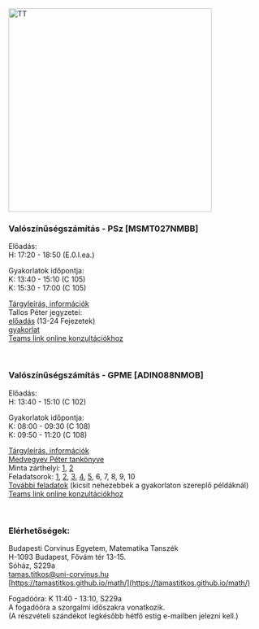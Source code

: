 <img src="https://www.renyi.hu/%7Etitkos/vt.jpg" alt="TT" width="400">


### **Valószínűségszámítás - PSz [MSMT027NMBB]**

Előadás:  <br />
H: 17:20 - 18:50 (E.0.I.ea.)  <br />

Gyakorlatok időpontja:  <br />
K: 13:40 - 15:10 (C 105)   <br />
K: 15:30 - 17:00 (C 105)  <br />

[Tárgyleírás, információk](https://www.renyi.hu/~titkos/PSZ-Targyleiras.pdf) <br />
Tallos Péter jegyzetei:   <br />
[előadás](http://web.uni-corvinus.hu/~tallos/Mat.pdf) (13-24 Fejezetek)   <br />
[gyakorlat](http://web.uni-corvinus.hu/~tallos/AK_Valszam_Feladatok.pdf)   <br />
[Teams link online konzultációkhoz](https://teams.microsoft.com/l/meetup-join/19%3ameeting_OWJhOTI4NTYtOTViZi00N2JjLWEyODUtMWUxNTc2ODNjYzQ3%40thread.v2/0?context=%7b%22Tid%22%3a%22f8dd01b8-7276-4ace-aa9d-5767f0f4a5af%22%2c%22Oid%22%3a%22e8354c55-1e97-4848-919c-4fee8f418b8f%22%7d)

   <br />

### **Valószínűségszámítás - GPME [ADIN088NMOB]**  

Előadás:  <br />
H: 13:40 - 15:10 (C 102)  <br />

Gyakorlatok időpontja:  <br />
K: 08:00 - 09:30 (C 108)   <br />
K: 09:50 - 11:20 (C 108)  <br />

[Tárgyleírás, információk](https://www.renyi.hu/~titkos/GPME-targyleiras.pdf)  <br />
[Medvegyev Péter tankönyve](https://unipub.lib.uni-corvinus.hu/3088/1/BCE_MNB_Medvegyev.pdf)  <br />
Minta zárthelyi: [1](https://www.renyi.hu/~titkos/GPME-minta1.pdf), [2](https://www.renyi.hu/~titkos/GPME-minta2.pdf)  <br />
Feladatsorok: [1](https://www.renyi.hu/~titkos/GPME-F1.pdf), [2](https://www.renyi.hu/~titkos/GPME-F2.pdf), [3](https://www.renyi.hu/~titkos/GPME-F3.pdf), [4](https://www.renyi.hu/~titkos/GPME-F4.pdf), [5](https://www.renyi.hu/~titkos/GPME-F5.pdf), 6, 7, 8, 9, 10  <br />
[További feladatok](https://www.renyi.hu/~titkos/GPME-E.pdf) (kicsit nehezebbek a gyakorlaton szereplő példáknál)  <br />
[Teams link online konzultációkhoz](https://teams.microsoft.com/l/meetup-join/19%3ameeting_OWJhOTI4NTYtOTViZi00N2JjLWEyODUtMWUxNTc2ODNjYzQ3%40thread.v2/0?context=%7b%22Tid%22%3a%22f8dd01b8-7276-4ace-aa9d-5767f0f4a5af%22%2c%22Oid%22%3a%22e8354c55-1e97-4848-919c-4fee8f418b8f%22%7d)

   <br />
   
### **Elérhetőségek:**
Budapesti Corvinus Egyetem, Matematika Tanszék <br />
H-1093 Budapest, Fővám tér 13-15.<br />
Sóház, S229a<br />
tamas.titkos@uni-corvinus.hu<br />
[https://tamastitkos.github.io/math/](https://tamastitkos.github.io/math/)<br />

Fogadóóra: K 11:40 - 13:10, S229a  <br />
A fogadóóra a szorgalmi időszakra vonatkozik.   <br />
(A részvételi szándékot legkésőbb hétfő estig e-mailben jelezni kell.)


